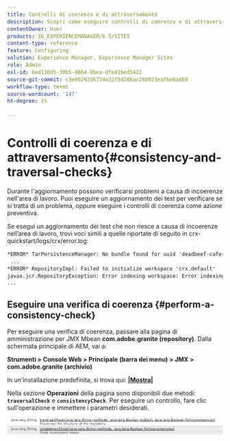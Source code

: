 ```yaml
---
title: Controlli di coerenza e di attraversamento
description: Scopri come eseguire controlli di coerenza e di attraversamento.
contentOwner: User
products: SG_EXPERIENCEMANAGER/6.5/SITES
content-type: reference
feature: Configuring
solution: Experience Manager, Experience Manager Sites
role: Admin
exl-id: 6ed130d5-30b5-4864-8bea-dfe41bed5422
source-git-commit: c3e9029236734e22f5d266ac26b923eafbe0a459
workflow-type: tm+mt
source-wordcount: '147'
ht-degree: 1%

---
```


# Controlli di coerenza e di attraversamento{#consistency-and-traversal-checks}

Durante l&#39;aggiornamento possono verificarsi problemi a causa di incoerenze nell&#39;area di lavoro. Puoi eseguire un aggiornamento dei test per verificare se si tratta di un problema, oppure eseguire i controlli di coerenza come azione preventiva.

Se esegui un aggiornamento dei test che non riesce a causa di incoerenze nell’area di lavoro, trovi voci simili a quelle riportate di seguito in crx-quickstart/logs/crx/error.log:

```xml
*ERROR* TarPersistenceManager: No bundle found for uuid 'deadbeef-cafe-babe-cafe-babecafebabe'
 ...
*ERROR* RepositoryImpl: Failed to initialize workspace 'crx.default'
javax.jcr.RepositoryException: Error indexing workspace: Error indexing workspace: Error indexing workspace
...
```

## Eseguire una verifica di coerenza {#perform-a-consistency-check}

Per eseguire una verifica di coerenza, passare alla pagina di amministrazione per JMX Mbean **com.adobe.granite (repository)**. Dalla schermata principale di AEM, vai a:

**Strumenti > Console Web > Principale (barra dei menu) > JMX > com.adobe.granite (archivio)**

In un&#39;installazione predefinita, si trova qui: **[|Mostra|](http://localhost:4502/system/console/jmx/com.adobe.granite%3Atype%3DRepository)**

Nella sezione **Operazioni** della pagina sono disponibili due metodi: **`traversalCheck`** e **`consistencyCheck`**. Per eseguire un controllo, fare clic sull&#39;operazione e immettere i parametri desiderati.

![chlimage_1-117](assets/chlimage_1-117.png)
